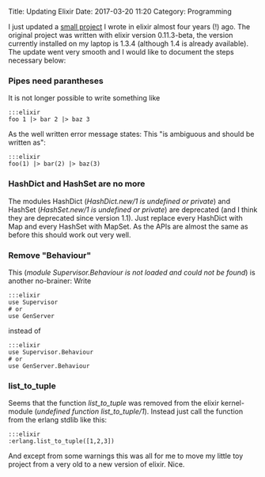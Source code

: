 Title: Updating Elixir
Date: 2017-03-20 11:20
Category: Programming

I just updated a [small project](https://github.com/ggb/triptych) I wrote in elixir almost four years (!) ago. The original project was written with elixir version 0.11.3-beta, the version currently installed on my laptop is 1.3.4 (although 1.4 is already available). The update went very smooth and I would like to document the steps necessary below:

### Pipes need parantheses

It is not longer possible to write something like

    :::elixir
    foo 1 |> bar 2 |> baz 3

As the well written error message states: This "is ambiguous and should be written as":

    :::elixir
    foo(1) |> bar(2) |> baz(3)

### HashDict and HashSet are no more

The modules HashDict (*HashDict.new/1 is undefined or private*) and HashSet (*HashSet.new/1 is undefined or private*) are deprecated (and I think they are deprecated since version 1.1). Just replace every HashDict with Map and every HashSet with MapSet. As the APIs are almost the same as before this should work out very well.

### Remove "Behaviour"

This (*module Supervisor.Behaviour is not loaded and could not be found*) is another no-brainer: Write

    :::elixir
    use Supervisor
    # or
    use GenServer

instead of

    :::elixir
    use Supervisor.Behaviour
    # or
    use GenServer.Behaviour

### list_to_tuple

Seems that the function *list_to_tuple* was removed from the elixir kernel-module (*undefined function list_to_tuple/1*). Instead just call the function from the erlang stdlib like this:

    :::elixir
    :erlang.list_to_tuple([1,2,3])

And except from some warnings this was all for me to move my little toy project from a very old to a new version of elixir. Nice.